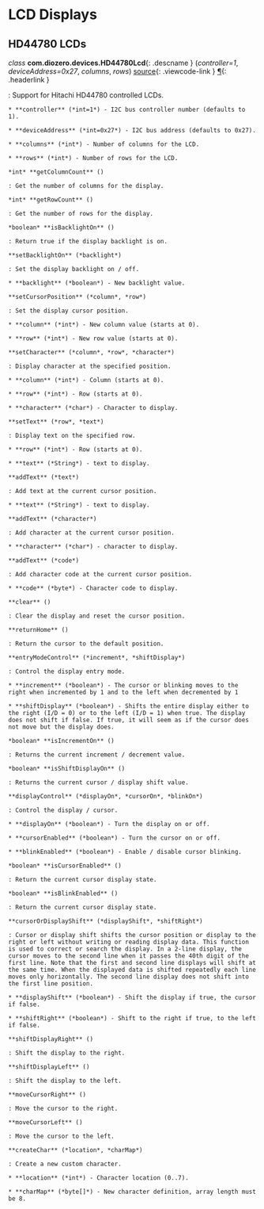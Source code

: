 # LCD Displays

## HD44780 LCDs

*class* **com.diozero.devices.HD44780Lcd**{: .descname } (*controller=1*, *deviceAddress=0x27*, *columns*, *rows*) [source](https://github.com/mattjlewis/diozero/blob/master/diozero-core/src/main/java/com/diozero/devices/HD44780Lcd.java){: .viewcode-link } [&para;](LCDDisplays.md#hd44780-lcd "Permalink to this definition"){: .headerlink }

: Support for Hitachi HD44780 controlled LCDs.

    * **controller** (*int=1*) - I2C bus controller number (defaults to 1).
    
    * **deviceAddress** (*int=0x27*) - I2C bus address (defaults to 0x27).
    
    * **columns** (*int*) - Number of columns for the LCD.
    
    * **rows** (*int*) - Number of rows for the LCD.
    
    *int* **getColumnCount** ()
    
    : Get the number of columns for the display.
    
    *int* **getRowCount** ()
    
    : Get the number of rows for the display.
    
    *boolean* **isBacklightOn** ()
    
    : Return true if the display backlight is on.
    
    **setBacklightOn** (*backlight*)
    
    : Set the display backlight on / off.
    
    * **backlight** (*boolean*) - New backlight value.
    
    **setCursorPosition** (*column*, *row*)
    
    : Set the display cursor position.
    
    * **column** (*int*) - New column value (starts at 0).
    
    * **row** (*int*) - New row value (starts at 0).
    
    **setCharacter** (*column*, *row*, *character*)
    
    : Display character at the specified position.
    
    * **column** (*int*) - Column (starts at 0).
    
    * **row** (*int*) - Row (starts at 0).
    
    * **character** (*char*) - Character to display.
    
    **setText** (*row*, *text*)
    
    : Display text on the specified row.
    
    * **row** (*int*) - Row (starts at 0).
    
    * **text** (*String*) - text to display.
    
    **addText** (*text*)
    
    : Add text at the current cursor position.
    
    * **text** (*String*) - text to display.
    
    **addText** (*character*)
    
    : Add character at the current cursor position.
    
    * **character** (*char*) - character to display.
    
    **addText** (*code*)
    
    : Add character code at the current cursor position.
    
    * **code** (*byte*) - Character code to display.
    
    **clear** ()
    
    : Clear the display and reset the cursor position.
    
    **returnHome** ()
    
    : Return the cursor to the default position.
    
    **entryModeControl** (*increment*, *shiftDisplay*)
    
    : Control the display entry mode.
    
    * **increment** (*boolean*) - The cursor or blinking moves to the right when incremented by 1 and to the left when decremented by 1
    
    * **shiftDisplay** (*boolean*) - Shifts the entire display either to the right (I/D = 0) or to the left (I/D = 1) when true. The display does not shift if false. If true, it will seem as if the cursor does not move but the display does.
    
    *boolean* **isIncrementOn** ()
    
    : Returns the current increment / decrement value.
    
    *boolean* **isShiftDisplayOn** ()
    
    : Returns the current cursor / display shift value.
    
    **displayControl** (*displayOn*, *cursorOn*, *blinkOn*)
    
    : Control the display / cursor.
    
    * **displayOn** (*boolean*) - Turn the display on or off.
    
    * **cursorEnabled** (*boolean*) - Turn the cursor on or off.
    
    * **blinkEnabled** (*boolean*) - Enable / disable cursor blinking.
    
    *boolean* **isCursorEnabled** ()
    
    : Return the current cursor display state.
    
    *boolean* **isBlinkEnabled** ()
    
    : Return the current cursor display state.
    
    **cursorOrDisplayShift** (*displayShift*, *shiftRight*)
    
    : Cursor or display shift shifts the cursor position or display to the right or left without writing or reading display data. This function is used to correct or search the display. In a 2-line display, the cursor moves to the second line when it passes the 40th digit of the first line. Note that the first and second line displays will shift at the same time. When the displayed data is shifted repeatedly each line moves only horizontally. The second line display does not shift into the first line position.
    
    * **displayShift** (*boolean*) - Shift the display if true, the cursor if false.
    
    * **shiftRight** (*boolean*) - Shift to the right if true, to the left if false.
    
    **shiftDisplayRight** ()
    
    : Shift the display to the right.
    
    **shiftDisplayLeft** ()
    
    : Shift the display to the left.
    
    **moveCursorRight** ()
    
    : Move the cursor to the right.
    
    **moveCursorLeft** ()
    
    : Move the cursor to the left.
    
    **createChar** (*location*, *charMap*)
    
    : Create a new custom character.
    
    * **location** (*int*) - Character location (0..7).
    
    * **charMap** (*byte[]*) - New character definition, array length must be 8.
